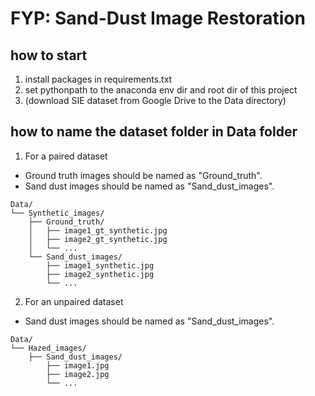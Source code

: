 # FYP: Sand-Dust Image Restoration

## how to start
1. install packages in requirements.txt
2. set pythonpath to the anaconda env dir and root dir of this project
3. (download SIE dataset from Google Drive to the Data directory)

## how to name the dataset folder in Data folder
1. For a paired dataset
- Ground truth images should be named as "Ground_truth".
- Sand dust images should be named as "Sand_dust_images".
```
Data/
└── Synthetic_images/
    ├── Ground_truth/
    │   ├── image1_gt_synthetic.jpg
    │   ├── image2_gt_synthetic.jpg
    │   └── ...
    └── Sand_dust_images/
        ├── image1_synthetic.jpg
        ├── image2_synthetic.jpg
        └── ...
```

2. For an unpaired dataset
- Sand dust images should be named as "Sand_dust_images".
```
Data/
└── Hazed_images/
    ├── Sand_dust_images/
        ├── image1.jpg
        ├── image2.jpg
        └── ...
```